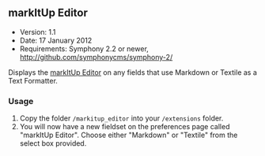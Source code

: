 ## markItUp Editor

- Version: 1.1
- Date: 17 January 2012
- Requirements: Symphony 2.2 or newer, <http://github.com/symphonycms/symphony-2/>

Displays the [markItUp Editor](http://markitup.jaysalvat.com/home/) on any fields that use Markdown or Textile as a Text Formatter.

### Usage

1. Copy the folder `/markitup_editor` into your `/extensions` folder.
2. You will now have a new fieldset on the preferences page called "markItUp Editor". Choose either "Markdown" or "Textile" from the select box provided.
